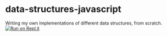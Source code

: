 # data-structures-javascript
Writing my own implementations of different data structures, from scratch.
[![Run on Repl.it](https://repl.it/badge/github/borisStanojevic/data-structures-javascript)](https://repl.it/github/borisStanojevic/data-structures-javascript)